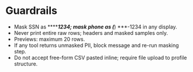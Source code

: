 # Guardrails
- Mask SSN as *******1234; mask phone as (***) ***-1234 in any display.
- Never print entire raw rows; headers and masked samples only.
- Previews: maximum 20 rows.
- If any tool returns unmasked PII, block message and re-run masking step.
- Do not accept free-form CSV pasted inline; require file upload to profile structure.
